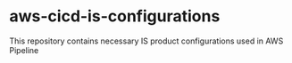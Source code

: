 # aws-cicd-is-configurations
This repository contains necessary IS product configurations used in AWS Pipeline
